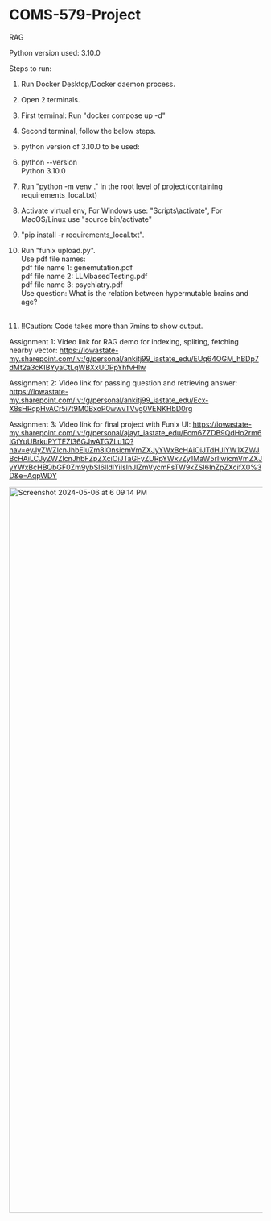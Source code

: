 # COMS-579-Project
RAG

Python version used: 3.10.0

Steps to run:
1. Run Docker Desktop/Docker daemon process.
2. Open 2 terminals.
3. First terminal: Run "docker compose up -d"<br>
4. Second terminal, follow the below steps.<br>
5. python version of 3.10.0 to be used:<br>
6.  python --version<br>
Python 3.10.0
7. Run "python -m venv ." in the root level of project(containing requirements_local.txt)<br>
8. Activate virtual env, For Windows use: "Scripts\activate", For MacOS/Linux use "source bin/activate" <br>
9. "pip install -r requirements_local.txt".
10. Run "funix upload.py".<br>
Use pdf file names:<br>
pdf file name 1: genemutation.pdf<br>
pdf file name 2: LLMbasedTesting.pdf<br>
pdf file name 3: psychiatry.pdf<br>
Use question: What is the relation between hypermutable brains and age?<br><br>

11. !!Caution: Code takes more than 7mins to show output.<br>

Assignment 1:
Video link for RAG demo for indexing, spliting, fetching nearby vector:
https://iowastate-my.sharepoint.com/:v:/g/personal/ankitj99_iastate_edu/EUq64OGM_hBDp7dMt2a3cKIBYyaCtLqWBXxUOPpYhfvHlw

Assignment 2:
Video link for passing question and retrieving answer:
https://iowastate-my.sharepoint.com/:v:/g/personal/ankitj99_iastate_edu/Ecx-X8sHRqpHvACr5i7t9M0BxoP0wwvTVvg0VENKHbD0rg

Assignment 3:
Video link for final project with Funix UI:
https://iowastate-my.sharepoint.com/:v:/g/personal/ajayt_iastate_edu/Ecm6ZZDB9QdHo2rm6IGtYuUBrkuPYTEZl36GJwATGZLu1Q?nav=eyJyZWZlcnJhbEluZm8iOnsicmVmZXJyYWxBcHAiOiJTdHJlYW1XZWJBcHAiLCJyZWZlcnJhbFZpZXciOiJTaGFyZURpYWxvZy1MaW5rIiwicmVmZXJyYWxBcHBQbGF0Zm9ybSI6IldlYiIsInJlZmVycmFsTW9kZSI6InZpZXcifX0%3D&e=AqpWDY

<img width="1440" alt="Screenshot 2024-05-06 at 6 09 14 PM" src="https://github.com/jyothishankit/COMS-579-Project/assets/50821462/37048703-de71-4ac5-a804-a2f631be4bd1">

